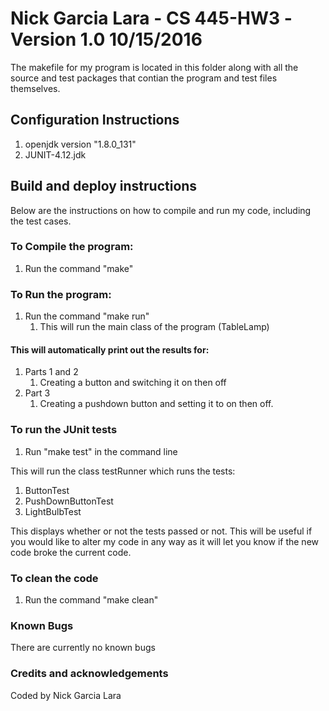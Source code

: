# Nick Garcia Lara - CS 445-HW3 -Version 1.0 10/15/2016

The makefile for my program is located in this folder along with all the source and test packages that contian the program and test files themselves.

## Configuration Instructions
1. openjdk version "1.8.0_131"
2. JUNIT-4.12.jdk

## Build and deploy instructions
Below are the instructions on how to compile and run my code, including the test cases.
 
### To Compile the program:
1. Run the command "make"

### To Run the program:
1. Run the command "make run"
	1. This will run the main class of the program (TableLamp)

#### This will automatically print out the results for:
1. Parts 1 and 2 
	1. Creating a button and switching it on then off
2. Part 3 
	1. Creating a pushdown button and setting it to on then off.

### To run the JUnit tests 
1. Run "make test" in the command line

This will run the class testRunner which runs the tests:
1. ButtonTest
2. PushDownButtonTest
3. LightBulbTest

This displays whether or not the tests passed or not. This will be useful if you would like to alter my code in any way as it will let you know if the new code broke the current code.

### To clean the code
1. Run the command "make clean"

### Known Bugs
There are currently no known bugs

### Credits and acknowledgements
Coded by Nick Garcia Lara


